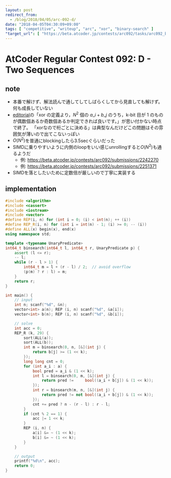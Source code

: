 ```yaml
---
layout: post
redirect_from:
  - /blog/2018/04/05/arc-092-d/
date: "2018-04-05T04:30:09+09:00"
tags: [ "competitive", "writeup", "arc", "xor", "binary-search" ]
"target_url": [ "https://beta.atcoder.jp/contests/arc092/tasks/arc092_b" ]
---
```


# AtCoder Regular Contest 092: D - Two Sequences

## note

-   本番で解けず、解法読んで通してしてしばらくしてから見直しても解けず。何も成長していない
-   [editorial](https://img.atcoder.jp/arc092/editorial.pdf)の「xor の定義より，$N^2$ 個の $a\_i + b\_j$ のうち，k-bit 目が 1 のものが偶数個あるか奇数個あるか判定できれば良いです。」が思い付かない時点で終了。 「xorなので桁ごとに決める」は典型なんだけどこの問題はその雰囲気が薄いので出てこないっぽい
-   $O(N^2)$を普通にblockingしたら$3.5$secぐらいだった
-   SIMDに乗りやすいように内側のloopをいい感じunrollingすると$O(N^2)$も通るようだ
    -   例: <https://beta.atcoder.jp/contests/arc092/submissions/2242270>
    -   例: <https://beta.atcoder.jp/contests/arc092/submissions/2251371>
-   SIMDを落としたいために定数倍が厳しいので丁寧に実装する

## implementation

``` c++
#include <algorithm>
#include <cassert>
#include <iostream>
#include <vector>
#define REP(i, n) for (int i = 0; (i) < int(n); ++ (i))
#define REP_R(i, n) for (int i = int(n) - 1; (i) >= 0; -- (i))
#define ALL(x) begin(x), end(x)
using namespace std;

template <typename UnaryPredicate>
int64_t binsearch(int64_t l, int64_t r, UnaryPredicate p) {
    assert (l <= r);
    -- l;
    while (r - l > 1) {
        int64_t m = l + (r - l) / 2;  // avoid overflow
        (p(m) ? r : l) = m;
    }
    return r;
}

int main() {
    // input
    int n; scanf("%d", &n);
    vector<int> a(n); REP (i, n) scanf("%d", &a[i]);
    vector<int> b(n); REP (i, n) scanf("%d", &b[i]);

    // solve
    int acc = 0;
    REP_R (k, 29) {
        sort(ALL(a));
        sort(ALL(b));
        int m = binsearch(0, n, [&](int j) {
            return b[j] >= (1 << k);
        });
        long long cnt = 0;
        for (int a_i : a) {
            bool pred = a_i & (1 << k);
            int l = binsearch(0, m, [&](int j) {
                return pred !=     bool((a_i + b[j]) & (1 << k));
            });
            int r = binsearch(m, n, [&](int j) {
                return pred != not bool((a_i + b[j]) & (1 << k));
            });
            cnt += pred ? n - (r - l) : r - l;
        }
        if (cnt % 2 == 1) {
            acc |= 1 << k;
        }
        REP (i, n) {
            a[i] &= ~ (1 << k);
            b[i] &= ~ (1 << k);
        }
    }

    // output
    printf("%d\n", acc);
    return 0;
}
```
